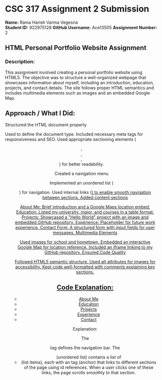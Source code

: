 
# CSC 317 Assignment 2 Submission

**Name:** Rama Harish Varma Vegesna  
**Student ID:** 922975128 
**GitHub Username:** Ace13505
**Assignment Number:** 2  


##  HTML Personal Portfolio Website Assignment

### Description:
This assignment involved creating a personal portfolio website using HTML5. The objective was to structure a well-organized webpage that showcases information about myself, including an introduction, education, projects, and contact details. The site follows proper HTML semantics and includes multimedia elements such as images and an embedded Google Map.


## Approach / What I Did:
Structured the HTML document properly

Used <!DOCTYPE html> to define the document type.
Included necessary meta tags for responsiveness and SEO.
Used appropriate sectioning elements (<header>, <main>, <section>, <footer>) for better readability.

Created a navigation menu

Implemented an unordered list (<ul>) for navigation.
Used internal links (<a href="#section-id">) to enable smooth navigation between sections.
Added content sections

About Me: Brief introduction and a Google Maps location embed.
Education: Listed my university, major, and courses in a table format.
Projects: Showcased a "Hello World" project with an image and embedded GitHub repository.
Experience: Placeholder for future work experience.
Contact Form: A structured form with input fields for user messages.
Multimedia Elements

Used images for school and hometown.
Embedded an interactive Google Map for location reference.
Included an iframe linking to my GitHub repository.
Ensured Code Quality

Followed HTML5 semantic structure.
Used alt attributes for images for accessibility.
Kept code well-formatted with comments explaining key sections.



## Code Explanation:
<nav>
    <ul>
        <li><a href="#about">About Me</a></li>
        <li><a href="#education">Education</a></li>
        <li><a href="#projects">Projects</a></li>
        <li><a href="#experience">Experience</a></li>
        <li><a href="#contact">Contact</a></li>
    </ul>      
</nav>

 Explanation:

The <nav> tag defines the navigation bar.
The <ul> (unordered list) contains a list of <li> (list items), each with an <a> tag (anchor) that links to different sections of the page using id references.
When a user clicks one of these links, the page scrolls smoothly to that section.
